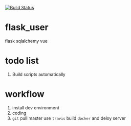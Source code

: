 [![Build Status](https://travis-ci.org/grandpawang/flask_user.svg?branch=master)](https://travis-ci.org/grandpawang/flask_user.svg?branch=master)

# flask_user
flask sqlalchemy vue 


# todo list
1. Build scripts automatically

# workflow
1. install dev environment
2. coding
3. `git` pull master use `travis` build `docker` and deloy server